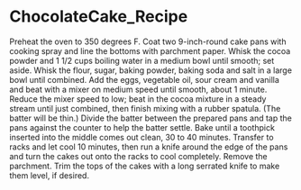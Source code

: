 # ChocolateCake_Recipe
Preheat the oven to 350 degrees F. Coat two 9-inch-round cake pans with cooking spray and line the bottoms with parchment paper. 
Whisk the cocoa powder and 1 1/2 cups boiling water in a medium bowl until smooth; set aside. Whisk the flour, sugar, baking powder, baking soda and salt in a large bowl until combined. Add the eggs, vegetable oil, sour cream and vanilla and beat with a mixer on medium speed until smooth, about 1 minute. Reduce the mixer speed to low; beat in the cocoa mixture in a steady stream until just combined, then finish mixing with a rubber spatula. (The batter will be thin.)
Divide the batter between the prepared pans and tap the pans against the counter to help the batter settle. Bake until a toothpick inserted into the middle comes out clean, 30 to 40 minutes. Transfer to racks and let cool 10 minutes, then run a knife around the edge of the pans and turn the cakes out onto the racks to cool completely. Remove the parchment. Trim the tops of the cakes with a long serrated knife to make them level, if desired.
